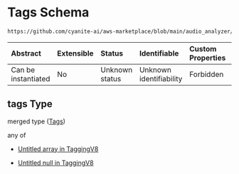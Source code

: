 # Tags Schema

```txt
https://github.com/cyanite-ai/aws-marketplace/blob/main/audio_analyzer/schemes/marketplace_v1/schema/TaggingV8.schema.json#/$defs/CharacterV1/properties/tags
```



| Abstract            | Extensible | Status         | Identifiable            | Custom Properties | Additional Properties | Access Restrictions | Defined In                                                                     |
| :------------------ | :--------- | :------------- | :---------------------- | :---------------- | :-------------------- | :------------------ | :----------------------------------------------------------------------------- |
| Can be instantiated | No         | Unknown status | Unknown identifiability | Forbidden         | Allowed               | none                | [TaggingV8.schema.json\*](../out/TaggingV8.schema.json "open original schema") |

## tags Type

merged type ([Tags](taggingv8-defs-characterv1-properties-tags.md))

any of

* [Untitled array in TaggingV8](taggingv8-defs-characterv1-properties-tags-anyof-0.md "check type definition")

* [Untitled null in TaggingV8](taggingv8-defs-characterv1-properties-tags-anyof-1.md "check type definition")
